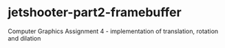 # jetshooter-part2-framebuffer
Computer Graphics Assignment 4 - implementation of translation, rotation and dilation
